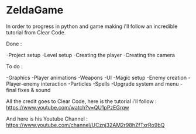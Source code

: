 # ZeldaGame
In order to progress in python and game making i'll follow an incredible tutorial from Clear Code.

Done : 

-Project setup
-Level setup
-Creating the player
-Creating the camera

To do :

-Graphics
-Player animations
-Weapons
-UI
-Magic setup
-Enemy creation
-Player-enemy interaction
-Particles
-Spells
-Upgrade system and menu
-final fixes & sound


All the credit goes to Clear Code, here is the tutorial i'll follow :
https://www.youtube.com/watch?v=QU1pPzEGrqw

And here is his Youtube Channel : 
https://www.youtube.com/channel/UCznj32AM2r98hZfTxrRo9bQ
